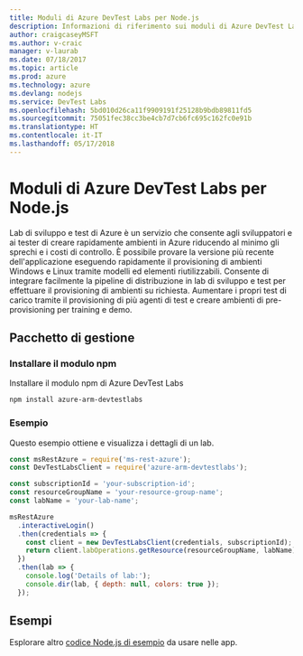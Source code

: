 ```yaml
---
title: Moduli di Azure DevTest Labs per Node.js
description: Informazioni di riferimento sui moduli di Azure DevTest Labs per Node.js
author: craigcaseyMSFT
ms.author: v-craic
manager: v-laurab
ms.date: 07/18/2017
ms.topic: article
ms.prod: azure
ms.technology: azure
ms.devlang: nodejs
ms.service: DevTest Labs
ms.openlocfilehash: 5bd010d26ca11f9909191f25128b9bdb89811fd5
ms.sourcegitcommit: 75051fec38cc3be4cb7d7cb6fc695c162fc0e91b
ms.translationtype: HT
ms.contentlocale: it-IT
ms.lasthandoff: 05/17/2018
---
```

# <a name="azure-devtest-labs-modules-for-nodejs"></a>Moduli di Azure DevTest Labs per Node.js

Lab di sviluppo e test di Azure è un servizio che consente agli sviluppatori e ai tester di creare rapidamente ambienti in Azure riducendo al minimo gli sprechi e i costi di controllo. È possibile provare la versione più recente dell'applicazione eseguendo rapidamente il provisioning di ambienti Windows e Linux tramite modelli ed elementi riutilizzabili. Consente di integrare facilmente la pipeline di distribuzione in lab di sviluppo e test per effettuare il provisioning di ambienti su richiesta. Aumentare i propri test di carico tramite il provisioning di più agenti di test e creare ambienti di pre-provisioning per training e demo.

## <a name="management-package"></a>Pacchetto di gestione

### <a name="install-the-npm-module"></a>Installare il modulo npm

Installare il modulo npm di Azure DevTest Labs

```bash
npm install azure-arm-devtestlabs
```

### <a name="example"></a>Esempio

Questo esempio ottiene e visualizza i dettagli di un lab.

```javascript
const msRestAzure = require('ms-rest-azure');
const DevTestLabsClient = require('azure-arm-devtestlabs');

const subscriptionId = 'your-subscription-id';
const resourceGroupName = 'your-resource-group-name';
const labName = 'your-lab-name';

msRestAzure
  .interactiveLogin()
  .then(credentials => {
    const client = new DevTestLabsClient(credentials, subscriptionId);
    return client.labOperations.getResource(resourceGroupName, labName);
  })
  .then(lab => {
    console.log('Details of lab:');
    console.dir(lab, { depth: null, colors: true });
  });


```

## <a name="samples"></a>Esempi

Esplorare altro [codice Node.js di esempio](https://azure.microsoft.com/resources/samples/?platform=nodejs) da usare nelle app.
